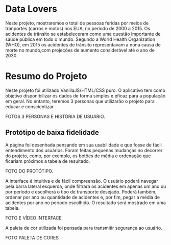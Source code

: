 # Data Lovers

Neste projeto, mostraremos o total de pessoas feridas por meios de tranportes (carros e motos) nos EUA, no período de 2000 a 2015.
Os acidentes de trânsito se estabeleceram como uma questão importante de saúde pública em todo o mundo. 
Segundo a World Health Organization (WHO), em 2015 os acidentes de trânsito representavam a nona causa de morte no mundo,com projeções de aumento considerável até o ano de 2030.

# Resumo do Projeto

Neste projeto foi utilizado VanillaJS/HTML/CSS puro.
O aplicativo tem como objetivo disponibilizar os dados de forma simples e eficaz para a população em geral. No entanto, teremos 3 personas que utilizarão o projeto para educar e conscientizar.

FOTOS 3 PERSONAS E HISTÓRIA DE USUÁRIO.

## Protótipo de baixa fidelidade

A página foi desenhada pensando em sua usabilidade e que fosse de fácil entendimento dos usuários.
Foram feitas pequenas mudanças no decorrer do projeto, como, por exemplo, os botões de média e ordenação que ficariam próximos a tabela de resultado. 

FOTO DO PROTÓTIPO.


A interface é intuitiva e de fácil compreensão. 
O usuário poderá navegar pela barra lateral esquerda, onde filtrará os acidentes em apenas um ano ou por período e escolherá o tipo de transporte desejado. Poderá também, ordenar por ano ou quantidade de acidentes e, por fim, pegar a média de acidentes por ano no período escolhido.
O resultado será mostrado em uma tabela.

FOTO E VÍDEO INTERFACE

A paleta de cor utilizada foi pensada para transmitir segurança ao usuário.

FOTO PALETA DE CORES
